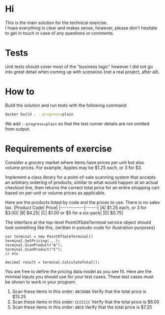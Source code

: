 # Hi
This is the main solution for the technical exercise.  
I hope everything is clear and makes sense, however, please don't hesitate to 
get in touch in case of any questions or comments.
# Tests
Unit tests should cover most of the "business logic" however I did not go into 
great detail when coming up with scenarios (not a real project, after all). 
# How to
Build the solution and run tests with the following command:
```bash
docker build . --progress=plain
```

We add `--progress=plain` so that the test runner details are not omitted 
from output.

# Requirements of exercise
Consider a grocery market where items have prices per unit but also volume prices.
For example, Apples may be $1.25 each, or 3 for $3.

Implement a class library for a point-of-sale scanning system that accepts an arbitrary ordering of
products, similar to what would happen at an actual checkout line, then returns the correct total
price for an entire shopping cart based on per-unit or volume prices as applicable.

Here are the products listed by code and the prices to use. There is no sales tax.
|Product Code| Price|
|------------|------|
|A| $1.25 each, or 3 for $3.00|
|B| $4.25|
|C| $1.00 or $5 for a six-pack|
|D| $0.75|

The interface at the top-level PointOfSaleTerminal service object should look something like this, (written in pseudo-code for illustration purposes)
```
var terminal = new PointOfSaleTerminal()
terminal.SetPricing(...);
terminal.ScanProduct("A");
terminal.ScanProduct("C");
// etc

decimal result = terminal.CalculateTotal();
```

You are free to define the pricing data model as you see fit.
Here are the minimal inputs you should use for your test cases. These test cases must be shown to work in your program:
1. Scan these items in this order: `ABCDABA` Verify that the total price is $13.25
2. Scan these items in this order: `CCCCCCC` Verify that the total price is $6.00
3. Scan these items in this order: `ABCD` Verify that the total price is $7.25
